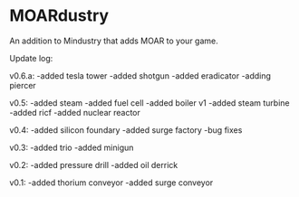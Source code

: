 # MOARdustry
An addition to Mindustry that adds MOAR to your game.

Update log:

v0.6.a: -added tesla tower -added shotgun -added eradicator -adding piercer

v0.5: -added steam -added fuel cell -added boiler v1 -added steam turbine -added ricf -added nuclear reactor

v0.4: -added silicon foundary -added surge factory -bug fixes

v0.3: -added trio -added minigun

v0.2: -added pressure drill -added oil derrick

v0.1: -added thorium conveyor -added surge conveyor
